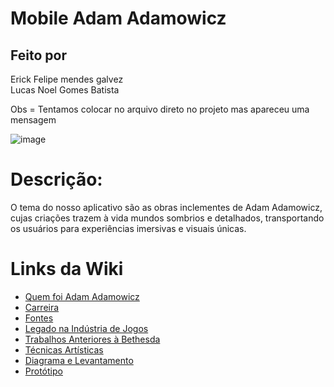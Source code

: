 # Mobile Adam Adamowicz


## Feito por 
Erick Felipe mendes galvez<br>
Lucas Noel Gomes Batista<br>
 


Obs = Tentamos colocar no arquivo direto no projeto mas apareceu uma mensagem 


![image](https://github.com/user-attachments/assets/57715117-44c2-4251-b98d-7845a41e4d94)


# Descrição:
O tema do nosso aplicativo são as obras inclementes de Adam Adamowicz, cujas criações trazem à vida mundos sombrios e detalhados, transportando os usuários para experiências imersivas e visuais únicas.

# Links da Wiki
- <a href ="https://github.com/ErickFGalvez/Mobile_AdamAdamowicz/wiki">Quem foi Adam Adamowicz
- <a href="https://github.com/ErickFGalvez/Mobile_AdamAdamowicz/wiki/Carreira">Carreira
- <a href ="https://github.com/ErickFGalvez/Mobile_AdamAdamowicz/wiki/Fontes">Fontes
- <a href="https://github.com/ErickFGalvez/Mobile_AdamAdamowicz/wiki/Legado-na-Ind%C3%BAstria-de-Jogos">Legado na Indústria de Jogos
- <a href ="https://github.com/ErickFGalvez/Mobile_AdamAdamowicz/wiki/Trabalhos-Anteriores-%C3%A0-Bethesda">Trabalhos Anteriores à Bethesda
- <a href="https://github.com/ErickFGalvez/Mobile_AdamAdamowicz/wiki/T%C3%A9cnicas-Art%C3%ADsticas">Técnicas Artísticas
- <a href="https://github.com/ErickFGalvez/Mobile_AdamAdamowicz/wiki/Diagrama">Diagrama e Levantamento 
- <a href="https://github.com/ErickFGalvez/Mobile_AdamAdamowicz/wiki/Prototipo">Protótipo

